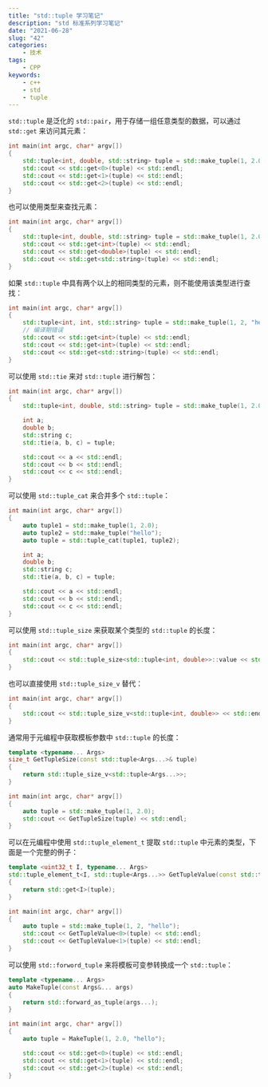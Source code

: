 ```yaml
---
title: "std::tuple 学习笔记"
description: "std 标准系列学习笔记"
date: "2021-06-28"
slug: "42"
categories:
    - 技术
tags:
    - CPP
keywords:
    - c++
    - std
    - tuple
---
```


`std::tuple` 是泛化的 `std::pair`，用于存储一组任意类型的数据，可以通过 `std::get` 来访问其元素：

```cpp
int main(int argc, char* argv[])
{
    std::tuple<int, double, std::string> tuple = std::make_tuple(1, 2.0, "hello");
    std::cout << std::get<0>(tuple) << std::endl;
    std::cout << std::get<1>(tuple) << std::endl;
    std::cout << std::get<2>(tuple) << std::endl;
}
```

也可以使用类型来查找元素：

```cpp
int main(int argc, char* argv[])
{
    std::tuple<int, double, std::string> tuple = std::make_tuple(1, 2.0, "hello");
    std::cout << std::get<int>(tuple) << std::endl;
    std::cout << std::get<double>(tuple) << std::endl;
    std::cout << std::get<std::string>(tuple) << std::endl;
}
```

如果 `std::tuple` 中具有两个以上的相同类型的元素，则不能使用该类型进行查找：

```cpp
int main(int argc, char* argv[])
{
    std::tuple<int, int, std::string> tuple = std::make_tuple(1, 2, "hello");
    // 编译期错误
    std::cout << std::get<int>(tuple) << std::endl;
    std::cout << std::get<int>(tuple) << std::endl;
    std::cout << std::get<std::string>(tuple) << std::endl;
}
```

可以使用 `std::tie` 来对 `std::tuple` 进行解包：

```cpp
int main(int argc, char* argv[])
{
    std::tuple<int, double, std::string> tuple = std::make_tuple(1, 2.0, "hello");

    int a;
    double b;
    std::string c;
    std::tie(a, b, c) = tuple;

    std::cout << a << std::endl;
    std::cout << b << std::endl;
    std::cout << c << std::endl;
}
```

可以使用 `std::tuple_cat` 来合并多个 `std::tuple`：

```cpp
int main(int argc, char* argv[])
{
    auto tuple1 = std::make_tuple(1, 2.0);
    auto tuple2 = std::make_tuple("hello");
    auto tuple = std::tuple_cat(tuple1, tuple2);

    int a;
    double b;
    std::string c;
    std::tie(a, b, c) = tuple;

    std::cout << a << std::endl;
    std::cout << b << std::endl;
    std::cout << c << std::endl;
}
```

可以使用 `std::tuple_size` 来获取某个类型的 `std::tuple` 的长度：

```cpp
int main(int argc, char* argv[])
{
    std::cout << std::tuple_size<std::tuple<int, double>>::value << std::endl;
}
```

也可以直接使用 `std::tuple_size_v` 替代：

```cpp
int main(int argc, char* argv[])
{
    std::cout << std::tuple_size_v<std::tuple<int, double>> << std::endl;
}
```

通常用于元编程中获取模板参数中 `std::tuple` 的长度：

```cpp
template <typename... Args>
size_t GetTupleSize(const std::tuple<Args...>& tuple)
{
    return std::tuple_size_v<std::tuple<Args...>>;
}

int main(int argc, char* argv[])
{
    auto tuple = std::make_tuple(1, 2.0);
    std::cout << GetTupleSize(tuple) << std::endl;
}
```

可以在元编程中使用 `std::tuple_element_t` 提取 `std::tuple` 中元素的类型，下面是一个完整的例子：

```cpp
template <uint32_t I, typename... Args>
std::tuple_element_t<I, std::tuple<Args...>> GetTupleValue(const std::tuple<Args...>& tuple)
{
    return std::get<I>(tuple);
}

int main(int argc, char* argv[])
{
    auto tuple = std::make_tuple(1, 2, "hello");
    std::cout << GetTupleValue<0>(tuple) << std::endl;
    std::cout << GetTupleValue<1>(tuple) << std::endl;
}
```

可以使用 `std::forword_tuple` 来将模板可变参转换成一个 `std::tuple`：

```cpp
template <typename... Args>
auto MakeTuple(const Args&... args)
{
    return std::forward_as_tuple(args...);
}

int main(int argc, char* argv[])
{
    auto tuple = MakeTuple(1, 2.0, "hello");

    std::cout << std::get<0>(tuple) << std::endl;
    std::cout << std::get<1>(tuple) << std::endl;
    std::cout << std::get<2>(tuple) << std::endl;
}
```